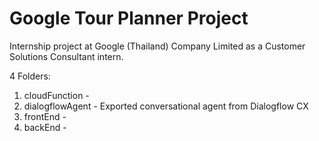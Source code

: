 # Google Tour Planner Project

Internship project at Google (Thailand) Company Limited as a Customer Solutions Consultant intern.

4 Folders:
1. cloudFunction - 
2. dialogflowAgent - Exported conversational agent from Dialogflow CX
3. frontEnd - 
4. backEnd - 
